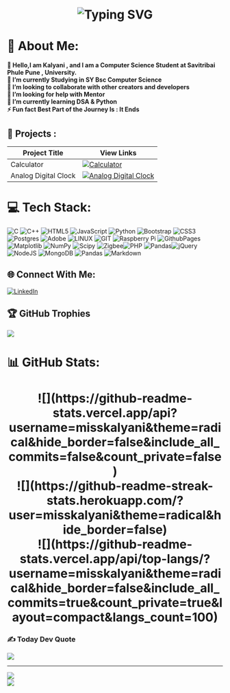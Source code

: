 <h1><p align="center"><a><img src="https://readme-typing-svg.demolab.com?font=Fira+Code&size=23&duration=4000&pause=500&color=20F7DD&background=090B0A00&center=true&multiline=true&width=450&height=65&lines=Welcome+to+my+GitHub+Profile!+;Hi+I+am+Kalyani+Chaudhari" alt="Typing SVG" /></a></h1>
</p></p>
<!-- <h1 align="center"> misskalyani </h1> <!-- Name Header -->
<!-- <h1 align="center"> (Kalyani) </h1> --><!-- Nicknamne Header -->



# 💫 About Me: 
**💫 Hello,I am Kalyani , and I am a Computer  Science Student at Savitribai Phule Pune , University.<br>
🔭 I’m currently Studying in SY Bsc Computer Science<br>
👯 I’m looking to collaborate with other creators and developers<br>
🤝 I’m looking for help with Mentor<br>🌱 I’m currently learning DSA & Python<br>
⚡ Fun fact Best Part of the Journey Is : It Ends**

## 🥇 Projects :

|   Project Title    | View Links|
|--------------------|-----------|
| Calculator         |[![Calculator](https://img.shields.io/badge/Visit-blue.svg)](https://misskalyani.github.io/Kalyani-Calculator-2024/)|
| Analog Digital Clock  |[![Analog Digital Clock](https://img.shields.io/badge/Visit-blue.svg)](https://misskalyani.github.io/Analog-Digital-Clock-Website/)|

# 💻 Tech Stack:
![C](https://img.shields.io/badge/c-%2300599C.svg?style=plastic&logo=c&logoColor=white) ![C++](https://img.shields.io/badge/c++-%2300599C.svg?style=plastic&logo=c%2B%2B&logoColor=white) ![HTML5](https://img.shields.io/badge/html5-%23E34F26.svg?style=plastic&logo=html5&logoColor=white) ![JavaScript](https://img.shields.io/badge/javascript-%23323330.svg?style=plastic&logo=javascript&logoColor=%23F7DF1E) ![Python](https://img.shields.io/badge/python-3670A0?style=plastic&logo=python&logoColor=ffdd54) ![Bootstrap](https://img.shields.io/badge/bootstrap-%238511FA.svg?style=plastic&logo=bootstrap&logoColor=white) ![CSS3](https://img.shields.io/badge/css3-%231572B6.svg?style=plastic&logo=css3&logoColor=white) ![Postgres](https://img.shields.io/badge/postgres-%23316192.svg?style=plastic&logo=postgresql&logoColor=white) ![Adobe](https://img.shields.io/badge/adobe-%23FF0000.svg?style=plastic&logo=adobe&logoColor=white) ![LINUX](https://img.shields.io/badge/Linux-FCC624?style=plastic&logo=linux&logoColor=black) ![GIT](https://img.shields.io/badge/Git-fc6d26?style=plastic&logo=git&logoColor=white) ![Raspberry Pi](https://img.shields.io/badge/-RaspberryPi-C51A4A?style=plastic&logo=Raspberry-Pi)  ![GithubPages](https://img.shields.io/badge/github%20pages-121013?style=plastic&logo=github&logoColor=white) ![Matplotlib](https://img.shields.io/badge/Matplotlib-%23ffffff.svg?style=plastic&logo=Matplotlib&logoColor=black) ![NumPy](https://img.shields.io/badge/numpy-%23013243.svg?style=plastic&logo=numpy&logoColor=white) ![Scipy](https://img.shields.io/badge/SciPy-%230C55A5.svg?style=plastic&logo=scipy&logoColor=%white) ![Zigbee](https://img.shields.io/badge/zigbee-%23EB0443.svg?style=plastic&logo=zigbee&logoColor=white)![PHP](https://img.shields.io/badge/php-%23777BB4.svg?style=plastic&logo=php&logoColor=white) ![Pandas](https://img.shields.io/badge/pandas-%23150458.svg?style=plastic&logo=pandas&logoColor=white)![jQuery](https://img.shields.io/badge/jquery-%230769AD.svg?style=plastic&logo=jquery&logoColor=white) ![NodeJS](https://img.shields.io/badge/node.js-6DA55F?style=plastic&logo=node.js&logoColor=white) ![MongoDB](https://img.shields.io/badge/MongoDB-%234ea94b.svg?style=plastic&logo=mongodb&logoColor=white) ![Pandas](https://img.shields.io/badge/pandas-%23150458.svg?style=plastic&logo=pandas&logoColor=white)
![Markdown](https://img.shields.io/badge/markdown-%23000000.svg?style=plastic&logo=markdown&logoColor=white)


## 🌐 Connect With Me:

 [![LinkedIn](https://img.shields.io/badge/LinkedIn-%230077B5.svg?logo=linkedin&logoColor=white)](https://www.linkedin.com/in/kalyani-chaudhari-255632295) 

## 🏆 GitHub Trophies
![](https://github-profile-trophy.vercel.app/?username=misskalyani&theme=monokai&no-frame=false&no-bg=false&margin-w=4)







# 📊 GitHub Stats:
<h1 align=center>
![](https://github-readme-stats.vercel.app/api?username=misskalyani&theme=radical&hide_border=false&include_all_commits=false&count_private=false)<br/>
![](https://github-readme-streak-stats.herokuapp.com/?user=misskalyani&theme=radical&hide_border=false)<br/>
![](https://github-readme-stats.vercel.app/api/top-langs/?username=misskalyani&theme=radical&hide_border=false&include_all_commits=true&count_private=true&layout=compact&langs_count=100)
</h1>



### ✍️ Today Dev Quote
![](https://quotes-github-readme.vercel.app/api?type=horizontal&theme=radical)


---
[![](https://visitcount.itsvg.in/api?id=misskalyani&icon=0&color=0)](https://visitcount.itsvg.in)
<br>
![](https://img.shields.io/github/followers/misskalyani?style=social)


